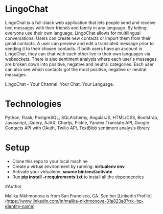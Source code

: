 # LingoChat

LingoChat is a full-stack web application that lets people send and receive text messages with their friends and family in any language. By letting everyone use their own language, LingoChat allows for multilingual conversations. Users can create new contacts or import them from their gmail contacts. A user can preview and edit a translated message prior to sending it to their chosen contacts. If both users have an account in LingoChat, they can chat with each other live in their own languages via websockets. There is also sentiment analysis where each user's messages are broken down into positive, negative and neutral categories. Each user can also see which contacts got the most positive, negative or neutral messages.

LingoChat - Your Channel. Your Chat. Your Language.


# Technologies

Python, Flask, PostgreSQL, SQLAlchemy, AngularJS, HTML/CSS, Bootstrap, Javascript, jQuery, AJAX, Chartjs, Pickle, Yandex Translate API, Google Contacts API with OAuth, Twilio API, TextBlob sentiment analysis library

# Setup

* Clone this repo to your local machine
* Create a virtual environment by running: **virtualenv env**
* Activate your virtualenv: **source bin/env/activate**  
* Run **pip install -r requirements.txt** to install all the dependencies


#Author

Malika Nikhmonova is from San Francisco, CA. See her [LinkedIn Profile] (https://www.linkedin.com/in/malika-nikhmonova-31a823a8?trk=hp-identity-name) 
